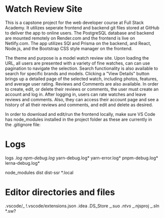 <!-- # React + Vite

This template provides a minimal setup to get React working in Vite with HMR and some ESLint rules.

Currently, two official plugins are available:

- [@vitejs/plugin-react](https://github.com/vitejs/vite-plugin-react/blob/main/packages/plugin-react/README.md) uses [Babel](https://babeljs.io/) for Fast Refresh
- [@vitejs/plugin-react-swc](https://github.com/vitejs/vite-plugin-react-swc) uses [SWC](https://swc.rs/) for Fast Refresh

## Expanding the ESLint configuration

If you are developing a production application, we recommend using TypeScript and enable type-aware lint rules. Check out the [TS template](https://github.com/vitejs/vite/tree/main/packages/create-vite/template-react-ts) to integrate TypeScript and [`typescript-eslint`](https://typescript-eslint.io) in your project. -->

# Watch Review Site

This is a capstone project for the web developer course at Full Stack Academy. It utilizes seperate frontend and backend git files stored at GitHub to deliver the app to online users.
The PostgreSQL database and backend are mounted remotely on Render.com and the frontend is live on Netlify.com. The app utilizes SQl and Prisma on the backend, and React, Node.js, and the Bootstrap CSS style manager on the frontend.

The theme and purpose is a model watch review site. Upon loading the URL, all users are presented with a variety of fine watches, can can use pagination to navigate the selection. Search functionality is also available to search for specific brands and models.
Clicking a "View Details" button brings up a detailed page of the selected watch, including photos, features, and average user rating.
Reviews and Comments are also available. In order to create, edit, or delete their reviews or comments, the user must create an account and log in.
After logging in, users can rate watches and leave reviews and comments. Also, they can access their account page and see a history of all their reviews and comments, and edit and delete as desired.

In order to download and edit/run the frontend locally, make sure VS Code has node_modules installed in the project folder as these are currently in the .gitignore file:

# Logs

logs
_.log
npm-debug.log_
yarn-debug.log*
yarn-error.log*
pnpm-debug.log*
lerna-debug.log*

node_modules
dist
dist-ssr
\*.local

# Editor directories and files

.vscode/_
!.vscode/extensions.json
.idea
.DS_Store
_.suo
_.ntvs_
_.njsproj
_.sln
\*.sw?
